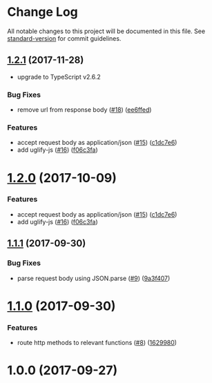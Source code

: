 # Change Log

All notable changes to this project will be documented in this file. See [standard-version](https://github.com/conventional-changelog/standard-version) for commit guidelines.

<a name="1.2.1"></a>
## [1.2.1](https://github.com/azure-seed/azure-functions-typescript/compare/v1.2.0...v1.2.1) (2017-11-28)

* upgrade to TypeScript v2.6.2

### Bug Fixes

* remove url from response body ([#18](https://github.com/azure-seed/azure-functions-typescript/issues/18)) ([ee6ffed](https://github.com/azure-seed/azure-functions-typescript/commit/ee6ffed))


### Features

* accept request body as application/json ([#15](https://github.com/azure-seed/azure-functions-typescript/issues/15)) ([c1dc7e6](https://github.com/azure-seed/azure-functions-typescript/commit/c1dc7e6))
* add uglify-js ([#16](https://github.com/azure-seed/azure-functions-typescript/issues/16)) ([f06c3fa](https://github.com/azure-seed/azure-functions-typescript/commit/f06c3fa))



<a name="1.2.0"></a>
# [1.2.0](https://github.com/azure-seed/azure-functions-typescript/compare/v1.1.1...v1.2.0) (2017-10-09)


### Features

* accept request body as application/json ([#15](https://github.com/azure-seed/azure-functions-typescript/issues/15)) ([c1dc7e6](https://github.com/azure-seed/azure-functions-typescript/commit/c1dc7e6))
* add uglify-js ([#16](https://github.com/azure-seed/azure-functions-typescript/issues/16)) ([f06c3fa](https://github.com/azure-seed/azure-functions-typescript/commit/f06c3fa))



<a name="1.1.1"></a>
## [1.1.1](https://github.com/azure-seed/azure-functions-typescript/compare/v1.1.0...v1.1.1) (2017-09-30)


### Bug Fixes

* parse request body using JSON.parse ([#9](https://github.com/azure-seed/azure-functions-typescript/issues/9)) ([9a3f407](https://github.com/azure-seed/azure-functions-typescript/commit/9a3f407))



<a name="1.1.0"></a>
# [1.1.0](https://github.com/azure-seed/azure-functions-typescript/compare/v1.0.0...v1.1.0) (2017-09-30)


### Features

* route http methods to relevant functions ([#8](https://github.com/azure-seed/azure-functions-typescript/issues/8)) ([1629980](https://github.com/azure-seed/azure-functions-typescript/commit/1629980))



<a name="1.0.0"></a>
# 1.0.0 (2017-09-27)
